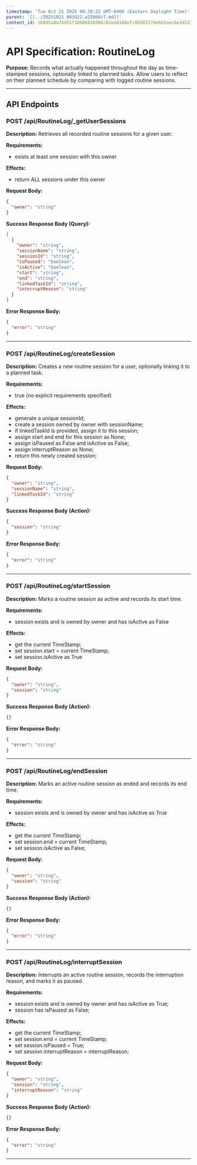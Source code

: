 ```yaml
---
timestamp: 'Tue Oct 21 2025 00:39:22 GMT-0400 (Eastern Daylight Time)'
parent: '[[../20251021_003922.a15866c7.md]]'
content_id: 1b0d5a0a74d55f1068683b006c82edd168efc8b50727de6b2aecbe2d12329de6
---
```


# API Specification: RoutineLog

**Purpose:** Records what actually happened throughout the day as time-stamped sessions, optionally linked to planned tasks. Allow users to reflect on their planned schedule by comparing with logged routine sessions.

***

## API Endpoints

### POST /api/RoutineLog/\_getUserSessions

**Description:** Retrieves all recorded routine sessions for a given user.

**Requirements:**

* exists at least one session with this owner

**Effects:**

* return ALL sessions under this owner

**Request Body:**

```json
{
  "owner": "string"
}
```

**Success Response Body (Query):**

```json
[
  {
    "owner": "string",
    "sessionName": "string",
    "sessionId": "string",
    "isPaused": "boolean",
    "isActive": "boolean",
    "start": "string",
    "end": "string",
    "linkedTaskId": "string",
    "interruptReason": "string"
  }
]
```

**Error Response Body:**

```json
{
  "error": "string"
}
```

***

### POST /api/RoutineLog/createSession

**Description:** Creates a new routine session for a user, optionally linking it to a planned task.

**Requirements:**

* true (no explicit requirements specified)

**Effects:**

* generate a unique sessionId;
* create a session owned by owner with sessionName;
* if linkedTaskId is provided, assign it to this session;
* assign start and end for this session as None;
* assign isPaused as False and isActive as False;
* assign interruptReason as None;
* return this newly created session;

**Request Body:**

```json
{
  "owner": "string",
  "sessionName": "string",
  "linkedTaskId": "string"
}
```

**Success Response Body (Action):**

```json
{
  "session": "string"
}
```

**Error Response Body:**

```json
{
  "error": "string"
}
```

***

### POST /api/RoutineLog/startSession

**Description:** Marks a routine session as active and records its start time.

**Requirements:**

* session exists and is owned by owner and has isActive as False

**Effects:**

* get the current TimeStamp;
* set session.start = current TimeStamp;
* set session.isActive as True

**Request Body:**

```json
{
  "owner": "string",
  "session": "string"
}
```

**Success Response Body (Action):**

```json
{}
```

**Error Response Body:**

```json
{
  "error": "string"
}
```

***

### POST /api/RoutineLog/endSession

**Description:** Marks an active routine session as ended and records its end time.

**Requirements:**

* session exists and is owned by owner and has isActive as True

**Effects:**

* get the current TimeStamp;
* set session.end = current TimeStamp;
* set session.isActive as False;

**Request Body:**

```json
{
  "owner": "string",
  "session": "string"
}
```

**Success Response Body (Action):**

```json
{}
```

**Error Response Body:**

```json
{
  "error": "string"
}
```

***

### POST /api/RoutineLog/interruptSession

**Description:** Interrupts an active routine session, records the interruption reason, and marks it as paused.

**Requirements:**

* session exists and is owned by owner and has isActive as True;
* session has isPaused as False;

**Effects:**

* get the current TimeStamp;
* set session.end = current TimeStamp;
* set session.isPaused = True;
* set session.interruptReason = interruptReason;

**Request Body:**

```json
{
  "owner": "string",
  "session": "string",
  "interruptReason": "string"
}
```

**Success Response Body (Action):**

```json
{}
```

**Error Response Body:**

```json
{
  "error": "string"
}
```

***
